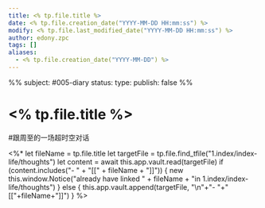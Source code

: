 ```yaml
---
title: <% tp.file.title %>
date: <% tp.file.creation_date("YYYY-MM-DD HH:mm:ss") %>
modify: <% tp.file.last_modified_date("YYYY-MM-DD HH:mm:ss") %>
author: edony.zpc
tags: []
aliases:
  - <% tp.file.creation_date("YYYY-MM-DD") %>
---
```

%%
subject: #005-diary
status: 
type: 
publish: false
%%
# <% tp.file.title %>



#跟周至的一场超时空对话

<%* 
    let fileName = tp.file.title
    let targetFile = tp.file.find_tfile("1.index/index-life/thoughts")
    let content = await this.app.vault.read(targetFile)
    if (content.includes("- " + "[[" + fileName + "]]")) {
        new this.window.Notice("already have linked " + fileName + "in 1.index/index-life/thoughts")
    } else {
        this.app.vault.append(targetFile, "\n"+"- "+"[["+fileName+"]]")
    }
%>
